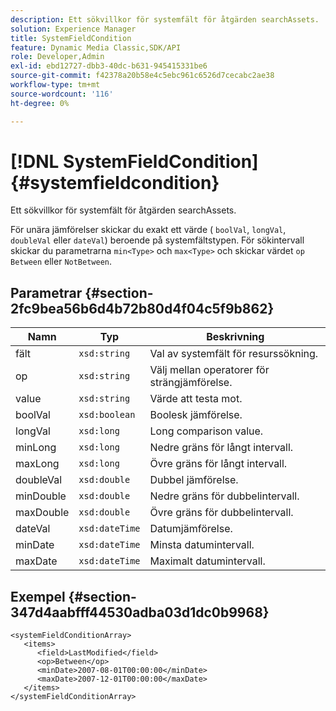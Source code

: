 ```yaml
---
description: Ett sökvillkor för systemfält för åtgärden searchAssets.
solution: Experience Manager
title: SystemFieldCondition
feature: Dynamic Media Classic,SDK/API
role: Developer,Admin
exl-id: ebd12727-dbb3-40dc-b631-945415331be6
source-git-commit: f42378a20b58e4c5ebc961c6526d7cecabc2ae38
workflow-type: tm+mt
source-wordcount: '116'
ht-degree: 0%

---
```


# [!DNL SystemFieldCondition]{#systemfieldcondition}

Ett sökvillkor för systemfält för åtgärden searchAssets.

För unära jämförelser skickar du exakt ett värde ( `boolVal`, `longVal`, `doubleVal` eller `dateVal`) beroende på systemfältstypen. För sökintervall skickar du parametrarna `min<Type>` och `max<Type>` och skickar värdet `op` `Between` eller `NotBetween`.

## Parametrar {#section-2fc9bea56b6d4b72b80d4f04c5f9b862}

| Namn | Typ | Beskrivning |
|---|---|---|
| fält | `xsd:string` | Val av systemfält för resurssökning. |
| op | `xsd:string` | Välj mellan operatorer för strängjämförelse. |
| value | `xsd:string` | Värde att testa mot. |
| boolVal | `xsd:boolean` | Boolesk jämförelse. |
| longVal | `xsd:long` | Long comparison value. |
| minLong | `xsd:long` | Nedre gräns för långt intervall. |
| maxLong | `xsd:long` | Övre gräns för långt intervall. |
| doubleVal | `xsd:double` | Dubbel jämförelse. |
| minDouble | `xsd:double` | Nedre gräns för dubbelintervall. |
| maxDouble | `xsd:double` | Övre gräns för dubbelintervall. |
| dateVal | `xsd:dateTime` | Datumjämförelse. |
| minDate | `xsd:dateTime` | Minsta datumintervall. |
| maxDate | `xsd:dateTime` | Maximalt datumintervall. |

## Exempel {#section-347d4aabfff44530adba03d1dc0b9968}

```
<systemFieldConditionArray>
   <items>
      <field>LastModified</field>
      <op>Between</op>
      <minDate>2007-08-01T00:00:00</minDate>
      <maxDate>2007-12-01T00:00:00</maxDate>
   </items>
</systemFieldConditionArray>
```
